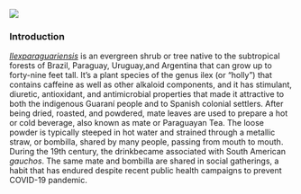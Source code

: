 <a href="https://www.juncture-digital.org"><img src="https://juncture-digital.github.io/juncture/static/images/ve-button.png"></a>


<param ve-config
 title="Yerba Mate: From Sacred Drink to Caffeinated Star"
 source-image="https://upload.wikimedia.org/wikipedia/commons/f/f8/EB1911_-_Mat%C3%A9_%28Ilex_paraguariensis%29.jpg"
 banner="https://upload.wikimedia.org/wikipedia/commons/f/f8/EB1911_-_Mat%C3%A9_%28Ilex_paraguariensis%29.jpg"
 author="Matt Turetsky"
 layout="vertical">
 
### Introduction

[_Ilexparaguariensis_](https://powo.science.kew.org/taxon/urn:lsid:ipni.org:names:315555-2) is an evergreen shrub or tree native to the subtropical forests of Brazil, Paraguay, Uruguay,and Argentina that can grow up to forty-nine feet tall. It’s a plant species of the genus ilex (or “holly”) that contains caffeine as well as other alkaloid components, and it has stimulant, diuretic, antioxidant, and antimicrobial properties that made it attractive to both the indigenous Guaraní people and to Spanish colonial settlers. After being dried, roasted, and powdered, mate leaves are used to prepare a hot or cold beverage, also known as mate or Paraguayan Tea. The loose powder is typically steeped in hot water and strained through a metallic straw, or bombilla, shared by many people, passing from mouth to mouth. During the 19th century, the drinkbecame associated with South American *gauchos*. The same mate and bombilla are shared in social gatherings, a habit that has endured despite recent public health campaigns to prevent COVID-19 pandemic.

<param ve-image label="Gauchos drinking mate" description="Photograph" license="public domain" url="https://upload.wikimedia.org/wikipedia/commons/c/c2/Gauchos_mateando.jpg"><param ve-entity eid="Q155" title="Brazil">
<param ve-image label="Cup of mate" description="Photograph" license="public domain" url="https://upload.wikimedia.org/wikipedia/commons/4/48/Erva_mate_chimarrao_in_big_cuia.jpg">

<param ve-entity eid="Q155" title="Brazil">
<param ve-entity eid="Q46429" title=“Guarani people”>
<param ve-entity eid="Q84263196" title=“COVID-19 pandemic”>
<param ve-entity eid="Q70702" title=“alkaloid”>
<param ve-entity eid="Q891922" title=“bombilla”>

